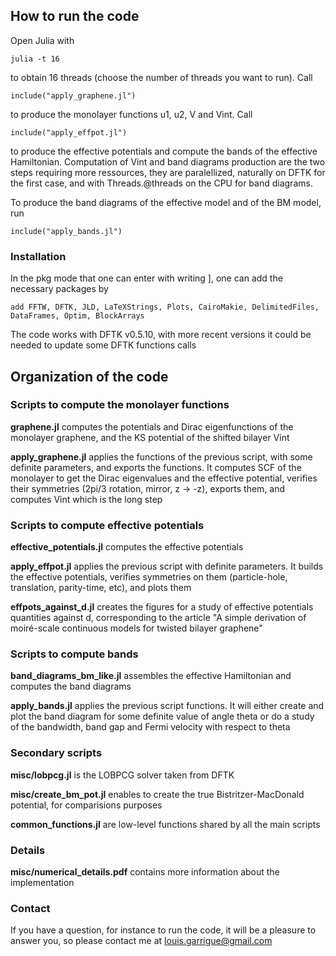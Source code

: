 ## How to run the code
Open Julia with
```
julia -t 16
```
to obtain 16 threads (choose the number of threads you want to run). Call
```
include("apply_graphene.jl")
```
to produce the monolayer functions u1, u2, V and Vint. Call
```
include("apply_effpot.jl")
```
to produce the effective potentials and compute the bands of the effective Hamiltonian. Computation of Vint and band diagrams production are the two steps requiring more ressources, they are paralellized, naturally on DFTK for the first case, and with Threads.@threads on the CPU for band diagrams.

To produce the band diagrams of the effective model and of the BM model, run
```
include("apply_bands.jl")
```

### Installation
In the pkg mode that one can enter with writing ], one can add the necessary packages by
```
add FFTW, DFTK, JLD, LaTeXStrings, Plots, CairoMakie, DelimitedFiles, DataFrames, Optim, BlockArrays
```
The code works with DFTK v0.5.10, with more recent versions it could be needed to update some DFTK functions calls

## Organization of the code

### Scripts to compute the monolayer functions
**graphene.jl** computes the potentials and Dirac eigenfunctions of the monolayer graphene, and the KS potential of the shifted bilayer Vint

**apply_graphene.jl** applies the functions of the previous script, with some definite parameters, and exports the functions. It computes SCF of the monolayer to get the Dirac eigenvalues and the effective potential, verifies their symmetries (2pi/3 rotation, mirror, z -> -z), exports them, and computes Vint which is the long step

### Scripts to compute effective potentials
**effective_potentials.jl** computes the effective potentials

**apply_effpot.jl** applies the previous script with definite parameters. It builds the effective potentials, verifies symmetries on them (particle-hole, translation, parity-time, etc), and plots them

**effpots_against_d.jl** creates the figures for a study of effective potentials quantities against d, corresponding to the article "A simple derivation of moiré-scale continuous models for twisted bilayer graphene"

### Scripts to compute bands
**band_diagrams_bm_like.jl** assembles the effective Hamiltonian and computes the band diagrams  

**apply_bands.jl** applies the previous script functions. It will either create and plot the band diagram for some definite value of angle theta or do a study of the bandwidth, band gap and Fermi velocity with respect to theta

### Secondary scripts
**misc/lobpcg.jl** is the LOBPCG solver taken from DFTK  

**misc/create_bm_pot.jl** enables to create the true Bistritzer-MacDonald potential, for comparisions purposes  

**common_functions.jl** are low-level functions shared by all the main scripts

### Details
**misc/numerical_details.pdf** contains more information about the implementation

### Contact
If you have a question, for instance to run the code, it will be a pleasure to answer you, so please contact me at louis.garrigue@gmail.com
